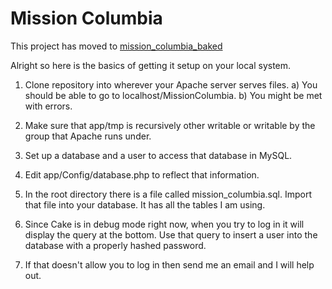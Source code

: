 Mission Columbia
================

This project has moved to [mission_columbia_baked](http://github.com/lmartin41/mission_columbia_baked)

Alright so here is the basics of getting it setup on your local system.

1) Clone repository into wherever your Apache server serves files.
    a) You should be able to go to localhost/MissionColumbia.
    b) You might be met with errors.

2) Make sure that app/tmp is recursively other writable or writable by the 
   group that Apache runs under.

3) Set up a database and a user to access that database in MySQL.

4) Edit app/Config/database.php to reflect that information.

5) In the root directory there is a file called mission_columbia.sql. Import
   that file into your database. It has all the tables I am using.

6) Since Cake is in debug mode right now, when you try to log in it will
   display the query at the bottom.  Use that query to insert a user into the
   database with a properly hashed password.

7) If that doesn't allow you to log in then send me an email and I will help
   out.

